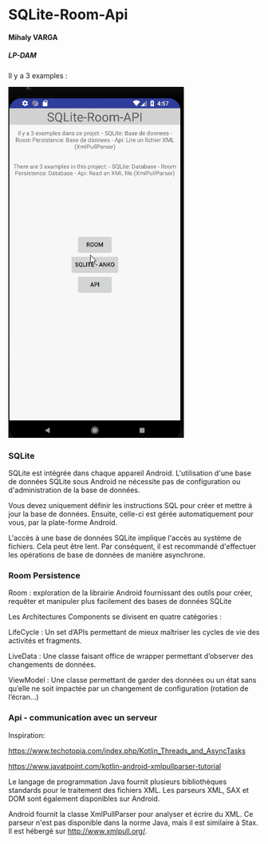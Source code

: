 # SQLite-Room-Api

#### Mihaly VARGA
##### LP-DAM

Il y a 3 examples :


![Image Cours](SQLite-Room-Api.gif)

### SQLite

SQLite est intégrée dans chaque appareil Android. L'utilisation d'une base de données SQLite sous Android ne nécessite pas de configuration ou d'administration de la base de données.

Vous devez uniquement définir les instructions SQL pour créer et mettre à jour la base de données. Ensuite, celle-ci est gérée automatiquement pour vous, par la plate-forme Android.

L'accès à une base de données SQLite implique l'accès au système de fichiers. Cela peut être lent. Par conséquent, il est recommandé d'effectuer les opérations de base de données de manière asynchrone.

### Room Persistence

Room : exploration de la librairie Android fournissant des outils pour créer, requêter et manipuler plus facilement des bases de données SQLite

Les Architectures Components se divisent en quatre catégories :

LifeCycle : Un set d’APIs permettant de mieux maîtriser les cycles de vie des activités et fragments.

LiveData : Une classe faisant office de wrapper permettant d’observer des changements de données.

ViewModel : Une classe permettant de garder des données ou un état sans qu’elle ne soit impactée par un changement de configuration (rotation de l’écran…)

### Api - communication avec un serveur

Inspiration:

https://www.techotopia.com/index.php/Kotlin_Threads_and_AsyncTasks

https://www.javatpoint.com/kotlin-android-xmlpullparser-tutorial

Le langage de programmation Java fournit plusieurs bibliothèques standards pour le traitement des fichiers XML. Les parseurs XML, SAX et DOM sont également disponibles sur Android.

Android fournit la classe XmlPullParser pour analyser et écrire du XML. Ce parseur n'est pas disponible dans la norme Java, mais il est similaire à Stax. Il est hébergé sur http://www.xmlpull.org/.
